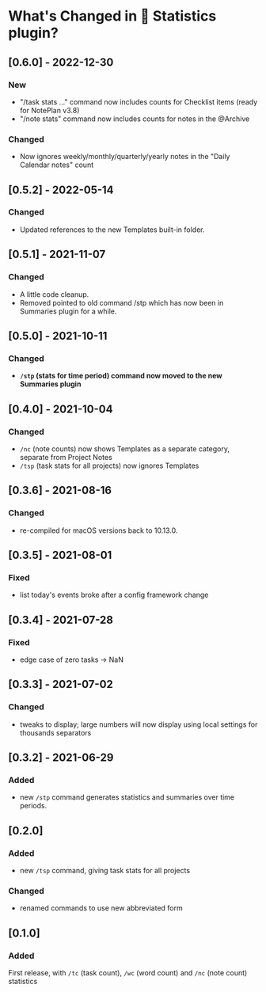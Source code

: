 # What's Changed in 🔢 Statistics plugin?
## [0.6.0] - 2022-12-30
### New
- "/task stats ..." command now includes counts for Checklist items (ready for NotePlan v3.8)
- "/note stats" command now includes counts for notes in the @Archive
### Changed
- Now ignores weekly/monthly/quarterly/yearly notes in the "Daily Calendar notes" count

## [0.5.2] - 2022-05-14
### Changed
- Updated references to the new Templates built-in folder.

## [0.5.1] - 2021-11-07
### Changed
- A little code cleanup.
- Removed pointed to old command /stp which has now been in Summaries plugin for a while.

## [0.5.0] - 2021-10-11
### Changed
- **`/stp` (stats for time period) command now moved to the new Summaries plugin**

## [0.4.0] - 2021-10-04
### Changed
- `/nc` (note counts) now shows Templates as a separate category, separate from Project Notes
- `/tsp` (task stats for all projects) now ignores Templates

## [0.3.6] - 2021-08-16
### Changed
- re-compiled for macOS versions back to 10.13.0.

## [0.3.5] - 2021-08-01
### Fixed
- list today's events broke after a config framework change

## [0.3.4] - 2021-07-28
### Fixed
- edge case of zero tasks → NaN

## [0.3.3] - 2021-07-02
### Changed
- tweaks to display; large numbers will now display using local settings for thousands separators

## [0.3.2] - 2021-06-29
### Added
- new `/stp` command generates statistics and summaries over time periods.

## [0.2.0]
### Added
- new `/tsp` command, giving task stats for all projects

### Changed
- renamed commands to use new abbreviated form

## [0.1.0]
### Added
First release, with `/tc` (task count), `/wc` (word count) and `/nc` (note count) statistics
